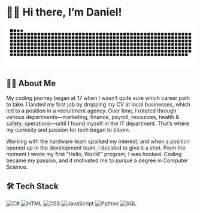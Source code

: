# 👋🏻 Hi there, I’m Daniel!

![Snake Animation](https://raw.githubusercontent.com/DanTheCoder98/DanTheCoder98/output/github-contribution-grid-snake.svg)

## 👦🏼 About Me

My coding journey began at 17 when I wasn’t quite sure which career path to take. I landed my first job by dropping my CV at local businesses, which led to a position in a recruitment agency. Over time, I rotated through various departments—marketing, finance, payroll, resources, health & safety, operations—until I found myself in the IT department. That’s where my curiosity and passion for tech began to bloom.

Working with the hardware team sparked my interest, and when a position opened up in the development team, I decided to give it a shot. From the moment I wrote my first “Hello, World!” program, I was hooked. Coding became my passion, and it motivated me to pursue a degree in Computer Science.

## 🛠 Tech Stack

![C#](https://img.shields.io/badge/C%23-239120?style=for-the-badge&logo=c-sharp&logoColor=white)
![HTML](https://img.shields.io/badge/HTML5-E34F26?style=for-the-badge&logo=html5&logoColor=white)
![CSS](https://img.shields.io/badge/CSS3-1572B6?style=for-the-badge&logo=css3&logoColor=white)
![JavaScript](https://img.shields.io/badge/JavaScript-F7DF1E?style=for-the-badge&logo=javascript&logoColor=black)
![Python](https://img.shields.io/badge/Python-3776AB?style=for-the-badge&logo=python&logoColor=white)
![SQL](https://img.shields.io/badge/SQL-003B57?style=for-the-badge&logo=microsoft-sql-server&logoColor=white)
